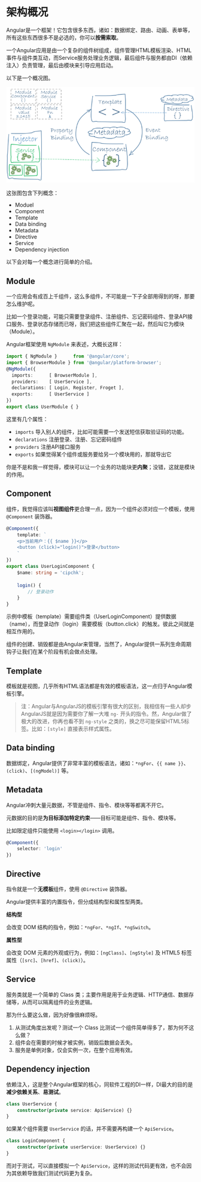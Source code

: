 # 架构概况

Angular是一个框架！它包含很多东西，诸如：数据绑定、路由、动画、表单等，所有这些东西很多不是必选的，你可以**按需索取**。

一个Angular应用是由一个复杂的组件树组成，组件管理HTML模板渲染、HTML事件与组件类互动，而Service服务处理业务逻辑，最后组件与服务都由DI（依赖注入）负责管理，最后由模块来引导应用启动。

以下是一个概况图。

![overview](../_images/overview.png)

这张图包含下列概念：

+ Moduel
+ Component
+ Template
+ Data binding
+ Metadata
+ Directive
+ Service
+ Dependency injection

以下会对每一个概念进行简单的介绍。

## Module

一个应用会有成百上千组件，这么多组件，不可能是一下子全部用得到的呀，那要怎么维护呢。

比如一个登录功能，可能只需要登录组件、注册组件、忘记密码组件、登录API接口服务、登录状态存储而已呀，我们把这些组件汇聚在一起，然后叫它为模块（Module）。

Angular框架使用 `NgModule` 来表述，大概长这样：

```typescript
import { NgModule }      from '@angular/core';
import { BrowserModule } from '@angular/platform-browser';
@NgModule({
  imports:      [ BrowserModule ],
  providers:    [ UserService ],
  declarations: [ Login, Register, Froget ],
  exports:      [ UserService ]
})
export class UserModule { }
```

这里有几个属性：

+ `imports` 导入别人的组件，比如可能需要一个发送短信获取验证码的功能。
+ `declarations` 注册登录、注册、忘记密码组件
+ `providers` 注册API接口服务
+ `exports` 如果觉得某个组件或服务要给另一个模块用的，那就导出它

你是不是和我一样觉得，模块可以让一个业务的功能块更**内聚**；没错，这就是模块的作用。

## Component

组件，我觉得应该叫**视图组件**更合理一点，因为一个组件必须对应一个模板，使用 `@Component` 装饰器。

```typescript
@Component({
    template: `
    <p>当前用户：{{ $name }}</p>
    <button (click)="login()">登录</button>
    `
})
export class UserLoginComponent {
    $name: string = 'cipchk';

    login() {
        // 登录动作
    }
}
```

示例中模板（template）需要组件类（UserLoginComponent）提供数据（name），而登录动作（login）需要模板（button.click）的触发。彼此之间就是相互作用的。

组件的创建、销毁都是由Angular来管理，当然了，Angular提供一系列生命周期钩子让我们在某个阶段有机会做点处理。

## Template

模板就是视图，几乎所有HTML语法都是有效的模板语法，这一点归于Angular模板引擎。

> 注：Angular与AngularJS的模板引擎有很大的区别，我相信有一些人却步AngularJS就是因为需要你了解一大堆 `ng-` 开头的指令。然，Angular做了极大的改进，你再也看不到 `ng-style` 之类的，换之尽可能保留HTML5标签。比如：`[style]` 直接表示样式属性。

## Data binding

数据绑定，Angular提供了非常丰富的模板语法，诸如：`*ngFor`、`{{ name }}`、`(click)`、`[(ngModel)]` 等。

## Metadata

Angular冲刺大量元数据，不管是组件、指令、模块等等都离不开它。

元数据的目的是**为目标添加特定约束**——目标可能是组件、指令、模块等。

比如限定组件只能使用 `<login></login>` 调用。

```typescript
@Component({
    selector: 'login'
})
```

## Directive

指令就是一个**无模板**组件，使用 `@Directive` 装饰器。

Angular提供丰富的内置指令，但分成结构型和属性型两类。

**结构型**

会改变 DOM 结构的指令，例如：`*ngFor`、`*ngIf`、`*ngSwitch`。

**属性型**

会改变 DOM 元素的外观或行为，例如：`[ngClass]`、`[ngStyle]` 及 HTML5 标签属性（`[src]`、`[href]`、`(click)`）。

## Service

服务类就是一个简单的 Class 类；主要作用是用于业务逻辑、HTTP通信、数据存储等，从而可以隔离组件的业务逻辑。

那为什么要这么做，因为好像很麻烦呀。

1. 从测试角度出发呢？测试一个 Class 比测试一个组件简单得多了，那为何不这么做？
2. 组件会在需要的时候才被实例，销毁后数据会丢失。
3. 服务是单例对象，仅会实例一次，在整个应用有效。

## Dependency injection

依赖注入，这是整个Angular框架的核心，同软件工程的DI一样，DI最大的目的是**减少依赖关系**、**易测试**。

```typescript
class UserService {
    constructor(private service: ApiService) {}
}
```

如果某个组件需要 `UserService` 的话，并不需要再构建一个 `ApiService`。

```typescript
class LoginComponent {
    constructor(private userService: UserService) {}
}
```

而对于测试，可以直接模拟一个 `ApiService`，这样的测试代码更有效，也不会因为其依赖导致我们测试代码更为复杂。